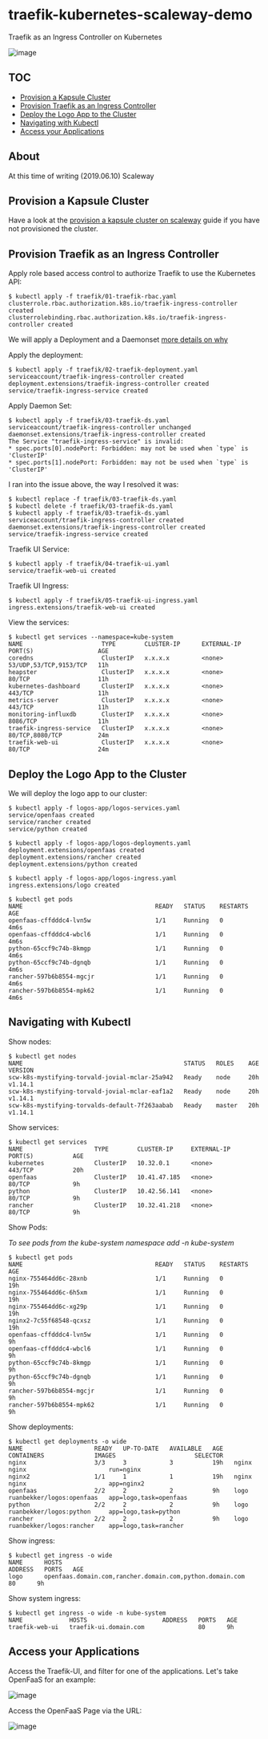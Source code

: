 # traefik-kubernetes-scaleway-demo
Traefik as an Ingress Controller on Kubernetes

![image](https://user-images.githubusercontent.com/567298/59177864-a5b78d00-8b5d-11e9-931c-5b5dd4e81805.png)


## TOC

- [Provision a Kapsule Cluster](#guide/README.md)
- [Provision Traefik as an Ingress Controller](#provision-traefik-as-an-ingress-controller)
- [Deploy the Logo App to the Cluster](#deploy-the-logo-app-to-the-cluster)
- [Navigating with Kubectl](#navigating-with-kubectl)
- [Access your Applications](#access-your-applications)

## About

At this time of writing (2019.06.10) Scaleway

## Provision a Kapsule Cluster

Have a look at the [provision a kapsule cluster on scaleway](guide/README.md) guide if you have not provisioned the cluster.

## Provision Traefik as an Ingress Controller

Apply role based access control to authorize Traefik to use the Kubernetes API:

```
$ kubectl apply -f traefik/01-traefik-rbac.yaml
clusterrole.rbac.authorization.k8s.io/traefik-ingress-controller created
clusterrolebinding.rbac.authorization.k8s.io/traefik-ingress-controller created
```

We will apply a Deployment and a Daemonset [more details on why](https://docs.traefik.io/user-guide/kubernetes/#deploy-traefik-using-a-deployment-or-daemonset)

Apply the deployment:

```
$ kubectl apply -f traefik/02-traefik-deployment.yaml
serviceaccount/traefik-ingress-controller created
deployment.extensions/traefik-ingress-controller created
service/traefik-ingress-service created
```

Apply Daemon Set:

```
$ kubectl apply -f traefik/03-traefik-ds.yaml
serviceaccount/traefik-ingress-controller unchanged
daemonset.extensions/traefik-ingress-controller created
The Service "traefik-ingress-service" is invalid:
* spec.ports[0].nodePort: Forbidden: may not be used when `type` is 'ClusterIP'
* spec.ports[1].nodePort: Forbidden: may not be used when `type` is 'ClusterIP'
```

I ran into the issue above, the way I resolved it was:

```
$ kubectl replace -f traefik/03-traefik-ds.yaml
$ kubectl delete -f traefik/03-traefik-ds.yaml
$ kubectl apply -f traefik/03-traefik-ds.yaml
serviceaccount/traefik-ingress-controller created
daemonset.extensions/traefik-ingress-controller created
service/traefik-ingress-service created
```

Traefik UI Service:

```
$ kubectl apply -f traefik/04-traefik-ui.yaml
service/traefik-web-ui created
```

Traefik UI Ingress:

```
$ kubectl apply -f traefik/05-traefik-ui-ingress.yaml
ingress.extensions/traefik-web-ui created
```

View the services:

```
$ kubectl get services --namespace=kube-system
NAME                      TYPE        CLUSTER-IP      EXTERNAL-IP   PORT(S)                  AGE
coredns                   ClusterIP   x.x.x.x         <none>        53/UDP,53/TCP,9153/TCP   11h
heapster                  ClusterIP   x.x.x.x         <none>        80/TCP                   11h
kubernetes-dashboard      ClusterIP   x.x.x.x         <none>        443/TCP                  11h
metrics-server            ClusterIP   x.x.x.x         <none>        443/TCP                  11h
monitoring-influxdb       ClusterIP   x.x.x.x         <none>        8086/TCP                 11h
traefik-ingress-service   ClusterIP   x.x.x.x         <none>        80/TCP,8080/TCP          24m
traefik-web-ui            ClusterIP   x.x.x.x         <none>        80/TCP                   24m
```

## Deploy the Logo App to the Cluster

We will deploy the logo app to our cluster:

```
$ kubectl apply -f logos-app/logos-services.yaml
service/openfaas created
service/rancher created
service/python created
```

```
$ kubectl apply -f logos-app/logos-deployments.yaml
deployment.extensions/openfaas created
deployment.extensions/rancher created
deployment.extensions/python created
```

```
$ kubectl apply -f logos-app/logos-ingress.yaml
ingress.extensions/logo created
```

```
$ kubectl get pods
NAME                                     READY   STATUS    RESTARTS   AGE
openfaas-cffdddc4-lvn5w                  1/1     Running   0          4m6s
openfaas-cffdddc4-wbcl6                  1/1     Running   0          4m6s
python-65ccf9c74b-8kmgp                  1/1     Running   0          4m6s
python-65ccf9c74b-dgnqb                  1/1     Running   0          4m6s
rancher-597b6b8554-mgcjr                 1/1     Running   0          4m6s
rancher-597b6b8554-mpk62                 1/1     Running   0          4m6s
```

## Navigating with Kubectl

Show nodes:

```
$ kubectl get nodes
NAME                                             STATUS   ROLES    AGE   VERSION
scw-k8s-mystifying-torvald-jovial-mclar-25a942   Ready    node     20h   v1.14.1
scw-k8s-mystifying-torvald-jovial-mclar-eaf1a2   Ready    node     20h   v1.14.1
scw-k8s-mystifying-torvalds-default-7f263aabab   Ready    master   20h   v1.14.1
```

Show services:

```
$ kubectl get services
NAME                    TYPE        CLUSTER-IP     EXTERNAL-IP   PORT(S)           AGE
kubernetes              ClusterIP   10.32.0.1      <none>        443/TCP           20h
openfaas                ClusterIP   10.41.47.185   <none>        80/TCP            9h
python                  ClusterIP   10.42.56.141   <none>        80/TCP            9h
rancher                 ClusterIP   10.32.41.218   <none>        80/TCP            9h
```

Show Pods:

*To see pods from the kube-system namespace add -n kube-system*

```
$ kubectl get pods
NAME                                     READY   STATUS    RESTARTS   AGE
nginx-755464dd6c-28xnb                   1/1     Running   0          19h
nginx-755464dd6c-6h5xm                   1/1     Running   0          19h
nginx-755464dd6c-xg29p                   1/1     Running   0          19h
nginx2-7c55f68548-qcxsz                  1/1     Running   0          19h
openfaas-cffdddc4-lvn5w                  1/1     Running   0          9h
openfaas-cffdddc4-wbcl6                  1/1     Running   0          9h
python-65ccf9c74b-8kmgp                  1/1     Running   0          9h
python-65ccf9c74b-dgnqb                  1/1     Running   0          9h
rancher-597b6b8554-mgcjr                 1/1     Running   0          9h
rancher-597b6b8554-mpk62                 1/1     Running   0          9h
```

Show deployments:

```
$ kubectl get deployments -o wide
NAME                    READY   UP-TO-DATE   AVAILABLE   AGE   CONTAINERS              IMAGES                      SELECTOR
nginx                   3/3     3            3           19h   nginx                   nginx                       run=nginx
nginx2                  1/1     1            1           19h   nginx                   nginx                       app=nginx2
openfaas                2/2     2            2           9h    logo                    ruanbekker/logos:openfaas   app=logo,task=openfaas
python                  2/2     2            2           9h    logo                    ruanbekker/logos:python     app=logo,task=python
rancher                 2/2     2            2           9h    logo                    ruanbekker/logos:rancher    app=logo,task=rancher
```

Show ingress:

```
$ kubectl get ingress -o wide
NAME      HOSTS                                                          ADDRESS   PORTS   AGE
logo      openfaas.domain.com,rancher.domain.com,python.domain.com       80      9h
```

Show system ingress:

```
$ kubectl get ingress -o wide -n kube-system
NAME             HOSTS                     ADDRESS   PORTS   AGE
traefik-web-ui   traefik-ui.domain.com               80      9h
```

## Access your Applications

Access the Traefik-UI, and filter for one of the applications. Let's take OpenFaaS for an example:

![image](https://user-images.githubusercontent.com/567298/59177432-63418080-8b5c-11e9-8e54-20600508e510.png)

Access the OpenFaaS Page via the URL:

![image](https://user-images.githubusercontent.com/567298/59177206-a4856080-8b5b-11e9-8954-238590f18e5c.png)


